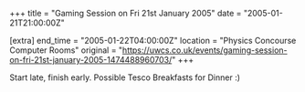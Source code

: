 +++
title = "Gaming Session on Fri 21st January 2005"
date = "2005-01-21T21:00:00Z"

[extra]
end_time = "2005-01-22T04:00:00Z"
location = "Physics Concourse Computer Rooms"
original = "https://uwcs.co.uk/events/gaming-session-on-fri-21st-january-2005-1474488960703/"
+++

Start late, finish early. Possible Tesco Breakfasts for Dinner :)

